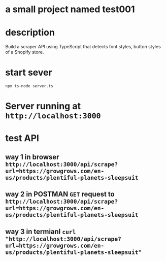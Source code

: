 # a small project named test001

# description

Build a scraper API using TypeScript that detects font styles, button styles of a Shopify store.

# start sever

`npx ts-node server.ts`

# Server running at `http://localhost:3000`

# test API

## way 1 in browser `http://localhost:3000/api/scrape?url=https://growgrows.com/en-us/products/plentiful-planets-sleepsuit`

## way 2 in POSTMAN `GET` request to `http://localhost:3000/api/scrape?url=https://growgrows.com/en-us/products/plentiful-planets-sleepsuit`

## way 3 in termianl `curl "http://localhost:3000/api/scrape?url=https://growgrows.com/en-us/products/plentiful-planets-sleepsuit"`
